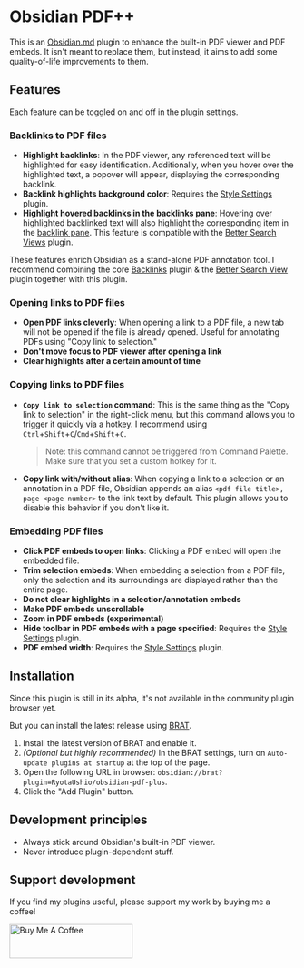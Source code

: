 # Obsidian PDF++

This is an [Obsidian.md](https://obsidian.md) plugin to enhance the built-in PDF viewer and PDF embeds.
It isn't meant to replace them, but instead, it aims to add some quality-of-life improvements to them.

## Features

Each feature can be toggled on and off in the plugin settings.

### Backlinks to PDF files

- **Highlight backlinks**: In the PDF viewer, any referenced text will be highlighted for easy identification. Additionally, when you hover over the highlighted text, a popover will appear, displaying the corresponding backlink.
- **Backlink highlights background color**: Requires the [Style Settings](https://github.com/mgmeyers/obsidian-style-settings) plugin.
- **Highlight hovered backlinks in the backlinks pane**: Hovering over highlighted backlinked text will also highlight the corresponding item in the [backlink pane]((https://help.obsidian.md/Plugins/Backlinks)). This feature is compatible with the [Better Search Views]((https://github.com/ivan-lednev/better-search-views)) plugin.

These features enrich Obsidian as a stand-alone PDF annotation tool. I recommend combining the core [Backlinks](https://help.obsidian.md/Plugins/Backlinks) plugin & the [Better Search View](https://github.com/ivan-lednev/better-search-views) plugin together with this plugin.

### Opening links to PDF files

- **Open PDF links cleverly**: When opening a link to a PDF file, a new tab will not be opened if the file is already opened. Useful for annotating PDFs using "Copy link to selection."
- **Don\'t move focus to PDF viewer after opening a link**
- **Clear highlights after a certain amount of time**

### Copying links to PDF files

- **`Copy link to selection` command**: This is the same thing as the "Copy link to selection" in the right-click menu, but this command allows you to trigger it quickly via a hotkey. I recommend using `Ctrl`+`Shift`+`C`/`Cmd`+`Shift`+`C`.
  > Note: this command cannot be triggered from Command Palette. Make sure that you set a custom hotkey for it. 

- **Copy link with/without alias**: When copying a link to a selection or an annotation in a PDF file, Obsidian appends an alias `<pdf file title>, page <page number>` to the link text by default. This plugin allows you to disable this behavior if you don't like it.

### Embedding PDF files

- **Click PDF embeds to open links**: Clicking a PDF embed will open the embedded file.
- **Trim selection embeds**: When embedding a selection from a PDF file, only the selection and its surroundings are displayed rather than the entire page.
- **Do not clear highlights in a selection/annotation embeds**
- **Make PDF embeds unscrollable**
- **Zoom in PDF embeds (experimental)**
- **Hide toolbar in PDF embeds with a page specified**: Requires the [Style Settings](https://github.com/mgmeyers/obsidian-style-settings) plugin.
- **PDF embed width**: Requires the [Style Settings](https://github.com/mgmeyers/obsidian-style-settings) plugin.

## Installation

Since this plugin is still in its alpha, it's not available in the community plugin browser yet.

But you can install the latest release using [BRAT](https://github.com/TfTHacker/obsidian42-brat).

1. Install the latest version of BRAT and enable it.
2. _(Optional but highly recommended)_ In the BRAT settings, turn on `Auto-update plugins at startup` at the top of the page.
3. Open the following URL in browser: `obsidian://brat?plugin=RyotaUshio/obsidian-pdf-plus`.
4. Click the "Add Plugin" button.

## Development principles

- Always stick around Obsidian's built-in PDF viewer.
- Never introduce plugin-dependent stuff.

## Support development

If you find my plugins useful, please support my work by buying me a coffee!

<a href="https://www.buymeacoffee.com/ryotaushio" target="_blank"><img src="https://cdn.buymeacoffee.com/buttons/v2/default-yellow.png" alt="Buy Me A Coffee" style="height: 60px !important;width: 217px !important;" ></a>
